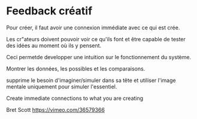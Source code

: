 # Feedback créatif

Pour créer, il faut avoir une connexion immédiate avec ce qui est crée.

Les cr"ateurs doivent pouvoir voir ce qu'ils font et être capable de tester des idées au moment où ils y pensent.

Ceci permetde developper une intuition sur le fonctionnement du système.

Montrer les données, les possibles et les comparaisons.

supprime le besoin d'imaginer/simuler dans sa tête et utiliser l'image mentale uniquement pour simuler l'essentiel.

Create immediate connections to what you are creating

Bret Scott
https://vimeo.com/36579366
